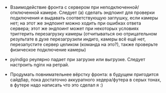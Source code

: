 * Взаимодействие фронта с сервером при неподключенной/отключенной камере. Следует (а) сделать эндпоинт для проверки подключения и выдавать соответствующую заглушку, если камеры нет; на этот же эндпоинт можно ходить при ошибках ответа сервера; этот же эндпоинт может при некоторых условиях триггерить перезагрузку камеры (отчитываться ою отрицательном результате в духе перезагрузили индиго, камеры всё ещё нет, перезапустите сервер целиком (команда на это?), также проверьте физическое подключение камеры)

* pyindigo реулярно падает при загрузке или выгрузке. Следует настроить nginx на ретрай.

* Продумать повнимательнее вёрстку фронта: в будущем пригодится сайдбар, пока достаточно аккуратного хедера/футера в серых тонах, в футере надо написать что это сделал я :)